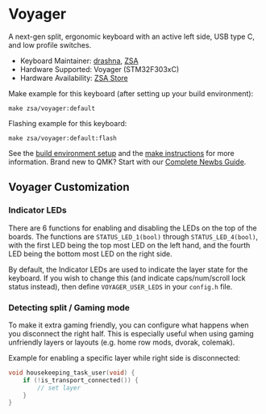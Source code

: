 # Voyager

A next-gen split, ergonomic keyboard with an active left side, USB type C, and low profile switches.

* Keyboard Maintainer: [drashna](https://github.com/drashna), [ZSA](https://github.com/zsa/)
* Hardware Supported: Voyager (STM32F303xC)
* Hardware Availability: [ZSA Store](https://zsa.io/voyager/)

Make example for this keyboard (after setting up your build environment):

    make zsa/voyager:default

Flashing example for this keyboard:

    make zsa/voyager:default:flash

See the [build environment setup](https://docs.qmk.fm/#/getting_started_build_tools) and the [make instructions](https://docs.qmk.fm/#/getting_started_make_guide) for more information. Brand new to QMK? Start with our [Complete Newbs Guide](https://docs.qmk.fm/#/newbs).


## Voyager Customization

### Indicator LEDs

There are 6 functions for enabling and disabling the LEDs on the top of the boards. The functions are `STATUS_LED_1(bool)` through `STATUS_LED_4(bool)`, with the first LED being the top most LED on the left hand, and the fourth LED being the bottom most LED on the right side.

By default, the Indicator LEDs are used to indicate the layer state for the keyboard.  If you wish to change this (and indicate caps/num/scroll lock status instead), then define `VOYAGER_USER_LEDS` in your `config.h` file.

### Detecting split / Gaming mode

To make it extra gaming friendly, you can configure what happens when you disconnect the right half. This is especially useful when using gaming unfriendly layers or layouts (e.g. home row mods, dvorak, colemak).

Example for enabling a specific layer while right side is disconnected:

```c
void housekeeping_task_user(void) {
    if (!is_transport_connected()) {
        // set layer
    }
}
```
